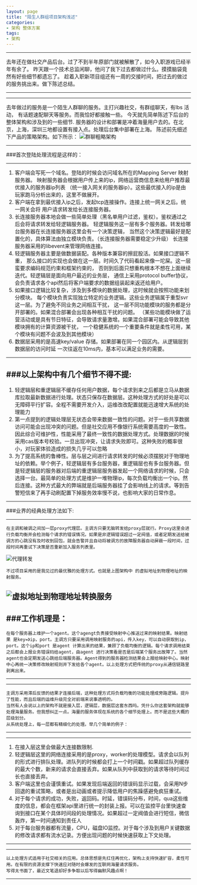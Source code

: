 ```yaml
---
layout: page
title: "陌生人群组项目架构浅述"
categories:
- 架构 整体方案 
tags:
- 架构
---
```




----

   去年还在做社交产品后台。过了不到半年原部门就被解散了，如今入职游戏已经半年有余了。
昨天跟一个技术总监闲聊，他问了我下过去都做过什么。摸摸脑袋竟然有好些细节都遗忘了。
趁着入职新项目组还有一周的交接时间，把过去的做过的服务挑出来。做下陈述总结。


----

----
   去年做过的服务是一个陌生人群聊的服务。主打兴趣社交，有群组聊天，有lbs 活动，
有话题速配聊天等服务。而我恰好都接触一些。 今天就先简单陈述下后台的整体架构和涉及到的一些细节.
服务器的设计和部署是冲着海量用户去的。在北京，上海，深圳三地都设置有接入点。处理后台集中部署在上海。
陈述前先细述下产品的策略架构。如下所示：
![群聊粗略架构](http://7xp7tl.com1.z0.glb.clouddn.com/微群组服务器大略架构.png)


----




###首次登陆处理流程是这样的：

----
1.  客户端会写死一个域名。登陆的时候会访问域名所在的Mapping Server 映射服务器。
映射服务器会根据用户传上来的ip，网络运营商信息来给用户推荐最优接入的服务器ip列表
（统一接入网关的服务器ip）。这些最优接入的ip是由玩家跑马分析出来的，这里不做展开。
2. 客户端在拿到最优接入ip之后，发起tcp连接操作。连接上统一网关之后。统一网关会将
用户请求转发给长连接服务器。  
3. 长连接服务器本地会做一些简单处理（黑名单用户过滤，鉴权）。鉴权通过之后会将请求转发给轻逻辑服务器。
轻逻辑服务这一层有多个服务器。转发给哪台服务器在长连接服务器这里会有一个决策逻辑，
当然这个决策逻辑最好是配置化的，具体算法由独立模块负责。（长连接服务器需要稳定少升级）
长连接服务器采用的libevent来管理网络连接。
4. 轻逻辑服务器主要是做数据装配。各种版本兼容的擦屁股活。如果接口逻辑不重，
那么接口的实现也会做在这一层。时间久了代码看起来像一坨屎。这一层蛮要求编码规范约束和框架约束的，
否则到后面只想重构根本不想在上面继续迭代。轻逻辑层是面向用户最近的业务层，
通信上采用protocol  buffer协议，会负责请求各个api然后将客户端要求的数据组装起来返还给用户。
5. 如果接口逻辑比较复杂，涉及到多模块的数据处理，这时候就会按照功能来划分模块。
每个模块负责实现独立特定的业务逻辑。这些业务逻辑属于重型svr这一层。为了避免不同业务之间相互干扰，
这一层不同功能模块的服务都是分开部署的。如果混合部署会出现各种相互干扰的问题。
（某些功能模块做了运营活动或是具有节日特征，会导致请求量激增。如果混合部署可能会导致其他模块拥有的计算资源被干扰，
一个稳健系统的一个重要条件就是柔性可用，某个模块有问题不会波及到其他模块）
6. 数据层采用的是高速key/value 存储。如果部署在同一个园区内。从逻辑层到数据层的访问时延 一次往返在10ms内，基本可以满足业务的需要。
----


###以上架构中有几个细节不得不提:
----
1. 轻逻辑层和重逻辑层不缓存任何用户数据，每个请求到来之后都是立马从数据库拉取最新数据进行处理。状态只保存在数据层。这种处理方式的好处是可以无障碍平行扩容。全程不需要开发介入，运维改改配置就能迅速增大系统的处理能力
2. 第一点提到的逻辑处理层无状态会带来数据一致性的问题。对于一些共享数据访问可能会出现冲突的问题。但是社交应用不像银行系统需要高度的一致性。因此综合可维护性，性能采用了最终一致性的数据处理方式。处理数据的时候采用cas版本号校验。一旦出现冲突，让请求失败即可。这种失败的概率很小，对玩家体验造成的损失几乎可以忽略
3. 为了提高系统的鲁棒性。层与层之间进行请求转发的时候必须摆脱对于物理地址的依赖。举个例子，轻逻辑层有多台服务器，重逻辑层也有多台服务器。但是轻逻辑层的服务器对后端的重逻辑层服务器发起一个网络请求的时候，只会选择一台。最简单的处理方式是维护一堆物理ip，每次负载均衡出一个ip。然后连接。这种方式最大的弊端就是后端服务器挂了会影响线上的请求。等到告警短信来了再手动刷配置下掉服务效率慢不说，也影响大家的日常作息。
 

----

###业界的经典处理方法如下:


----
    在主调和被调之间加一层proxy代理层。主调方只要无脑转发给proxy层就行。Proxy这里会进行负载均衡并会检测每个请求的错误情况。如果是非逻辑错误超过一定阀值，或者定期发送给被调方的心跳没有及时收到回包，就会告警并且自动将被调方的故障服务器自动屏蔽一段时间，过段时间再重试下决策是否重新加入服务列表里。
![代理转发](http://7xp7tl.com1.z0.glb.clouddn.com/proxy.PNG)

    不过项目采用的是我见过的最优雅的处理方式。也就是上图架构中 的虚拟地址到物理地址的映射服务。
![虚拟地址到物理地址转换服务](http://7xp7tl.com1.z0.glb.clouddn.com/L.PNG)
----


###工作机理是：
----
    在每个服务器上维护一个agent。这个agengt负责接受映射中心推送过来的映射结果。映射结果 是key=》ip，port。主调方只要采用调用映射服务的api，传入key，可以自动获取到ip，port。这个ip和port 是agent 计算出来的结果，兼顾了负载均衡的逻辑。每个请求调用结束之后都会上报业务错误码给agent，由agent 进行决策看是否是后端某个服务出故障了。当然agent也会定期发送心跳给后端服务器。Agent得到的服务器检测结果会上报给映射中心。映射中心再统一决策修改映射规则并下发给各个agent。以上处理方式把传统的proxy从通信链路里剥离出来。
----



----
    主调方采用滞后反馈的结果才连接后端，这种处理方式将负载均衡的功能处理成旁路逻辑。提升了性能，而且后端的运维升级完全对前端来说事透明的。
    当然有人会说以上的架构不就是接入层，逻辑层，数据层这套东西吗。凭什么你这套架构就能够处理海量服务。但我想纠正一点。海量的服务体现在系统的各个细节处理上。而不是这些大概的层级划分。
    从系统处理上，每一层都有精细化的处理。举几个简单的例子：
----


----
1. 在接入层这里会做最大连接数限制.
2. 轻逻辑层这里的网络连接采用的是proxy，worker的处理模型。请求会以队列的形式进行排队处理。进队列的时候都会打上一个时间戳。如果超过队列缓存的最大个数，新来的请求会直接丢弃。如果从队列中获取到的请求等待时间过长也直接丢弃。
3. 客户端这里也会谨慎重试。如果发现后端返回的错误码显示过载，会采用N步回退的重试策略，或者是出动画或者提示降低用户的焦躁感避免疯狂重试。
4. 对于每个请求的成功，失败，返回码。时延，错误码分布，时间，qua这些维度的信息，都会在框架api里进行统一的封装上报。可以在监控平台里快速查询到接口在某个具体时间段的处理情况。如果超过一定阀值会进行短信，微信轰炸，第一时间通知到责任人
5. 对于每台服务器都有流量，CPU，磁盘IO监控。对于每个涉及到用户关键数据的修改请求都有流水记录。方便出现问题的时候快速获取上下文处理。

----

----
    以上处理方式适用于社交相关的应用。总体思想是先扛住再优化，架构上支持快速扩容，柔性可用。在有限的资源支撑下快速应对随时会爆发的互联网海量请求服务。
    写得太书面了，最近文笔退却好多争取以后写得幽默风趣点啊！
----

